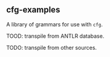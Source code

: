## cfg-examples

A library of grammars for use with `cfg`.

TOOD: transpile from ANTLR database.

TODO: transpile from other sources.

